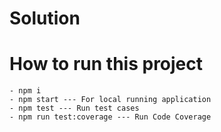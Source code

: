 # Solution

# How to run this project
    - npm i
    - npm start --- For local running application
    - npm test --- Run test cases
    - npm run test:coverage --- Run Code Coverage

